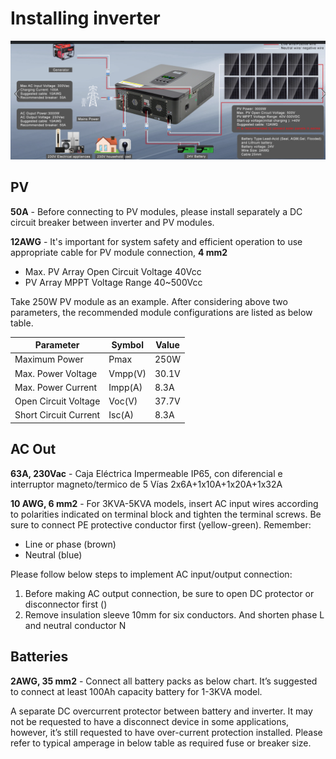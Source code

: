 # Installing inverter

![Wires](../DATOUBOSS.png)

## PV

**50A** - Before connecting to PV modules, please install separately a DC circuit breaker between inverter and PV modules. 

**12AWG** - It's important for system safety and efficient operation to use appropriate cable for PV module connection, **4 mm2**

- Max. PV Array Open Circuit Voltage 40Vcc
- PV Array MPPT Voltage Range   40~500Vcc

Take 250W PV module as an example. After considering above two parameters, the recommended module configurations are listed as below table.

| Parameter | Symbol | Value |
| --------- | ------ | ----- |
| Maximum Power | Pmax | 250W
| Max. Power Voltage | Vmpp(V) | 30.1V
| Max. Power Current | Impp(A) | 8.3A
| Open Circuit Voltage | Voc(V) | 37.7V
| Short Circuit Current | Isc(A) | 8.3A

## AC Out

**63A, 230Vac** - Caja Eléctrica Impermeable IP65, con diferencial e interruptor magneto/termico de 5 Vías 2x6A+1x10A+1x20A+1x32A

**10 AWG, 6 mm2** - For 3KVA-5KVA models, insert AC input wires according to polarities indicated on terminal block and tighten the terminal screws. Be sure to connect PE protective conductor first (yellow-green). Remember:

- Line or phase (brown)
- Neutral (blue)

Please follow below steps to implement AC input/output connection:

1. Before making AC output connection, be sure to open DC protector or disconnector first ()
2. Remove insulation sleeve 10mm for six conductors. And shorten phase L and neutral conductor N

## Batteries

**2AWG, 35 mm2** - Connect all battery packs as below chart. It’s suggested to connect at least 100Ah capacity battery for 1-3KVA model.

A separate DC overcurrent protector between battery and inverter. It may not be requested to have a disconnect device in some applications, however, it’s still requested to have over-current protection installed. Please refer to typical amperage in below table as required fuse or breaker size.